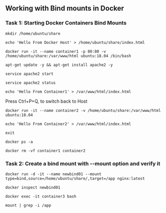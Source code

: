 ## Working with Bind mounts in Docker

### Task 1: Starting Docker Containers Bind Mounts
```
mkdir /home/ubuntu/share
```
```
echo 'Hello From Docker Host' > /home/ubuntu/share/index.html
```
```
docker run -it --name container1 -p 80:80 -v /home/ubuntu/share:/var/www/html ubuntu:18.04 /bin/bash
```
```
apt-get update -y && apt-get install apache2 -y
```
```
service apache2 start
```
```
service apache2 status
```
```
echo 'Hello From Container1' > /var/www/html/index.html
```

Press Ctrl+P+Q, to switch back to Host
```
docker run -it --name container2 -v /home/ubuntu/share:/var/www/html ubuntu:18.04
```
```
echo 'Hello From Container2' > /var/www/html/index.html 
```
```
exit
```
```
docker ps -a
```
```
docker rm -vf container1 container2 
```

### Task 2: Create a bind mount with --mount option and verify it
```
docker run -d -it --name newbind01 --mount type=bind,source=/home/ubuntu/share/,target=/app nginx:latest
```
```
docker inspect newbind01
```
```
docker exec -it container3 bash
```
```
mount | grep -i /app
```
